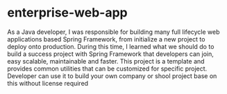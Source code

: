 # enterprise-web-app
As a Java developer, I was responsible for building many full lifecycle web applications based Spring Framework, 
from initialize a new project to deploy onto production. 
During this time, I learned what we should do to build a success project with Spring Framework that developers can join, 
easy scalable, maintainable and faster. 
This project is a template and provides common utilities that can be customized for specific project.
Developer can use it to build your own company or shool project base on this without license required
